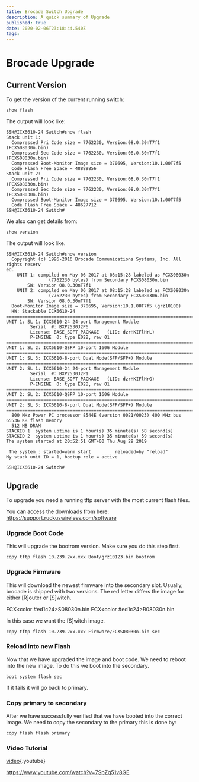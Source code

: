 ```yaml
---
title: Brocade Switch Upgrade
description: A quick summary of Upgrade
published: true
date: 2020-02-06T23:18:44.540Z
tags: 
---
```


# Brocade Upgrade



## Current Version 

To get the version of the current running switch:

```
show flash
```

The output will look like:

```
SSH@ICX6610-24 Switch#show flash
Stack unit 1:
  Compressed Pri Code size = 7762230, Version:08.0.30nT7f1 (FCXS08030n.bin)
  Compressed Sec Code size = 7762230, Version:08.0.30nT7f1 (FCXS08030n.bin)
  Compressed Boot-Monitor Image size = 370695, Version:10.1.00T7f5
  Code Flash Free Space = 48889856
Stack unit 2:
  Compressed Pri Code size = 7762230, Version:08.0.30nT7f1 (FCXS08030n.bin)
  Compressed Sec Code size = 7762230, Version:08.0.30nT7f1 (FCXS08030n.bin)
  Compressed Boot-Monitor Image size = 370695, Version:10.1.00T7f5
  Code Flash Free Space = 48627712
SSH@ICX6610-24 Switch#
```

We also can get details from:

```
show version
```

The output will look like.

```
SSH@ICX6610-24 Switch#show version
  Copyright (c) 1996-2016 Brocade Communications Systems, Inc. All rights reserv                                                                                                                                                             ed.
    UNIT 1: compiled on May 06 2017 at 08:15:28 labeled as FCXS08030n
                (7762230 bytes) from Secondary FCXS08030n.bin
        SW: Version 08.0.30nT7f1
    UNIT 2: compiled on May 06 2017 at 08:15:28 labeled as FCXS08030n
                (7762230 bytes) from Secondary FCXS08030n.bin
        SW: Version 08.0.30nT7f1
  Boot-Monitor Image size = 370695, Version:10.1.00T7f5 (grz10100)
  HW: Stackable ICX6610-24
==========================================================================
UNIT 1: SL 1: ICX6610-24 24-port Management Module
         Serial  #: BXP2530J2P6
         License: BASE_SOFT_PACKAGE   (LID: dzrHKIFlHrL)
         P-ENGINE  0: type E02B, rev 01
==========================================================================
UNIT 1: SL 2: ICX6610-QSFP 10-port 160G Module
==========================================================================
UNIT 1: SL 3: ICX6610-8-port Dual Mode(SFP/SFP+) Module
==========================================================================
UNIT 2: SL 1: ICX6610-24 24-port Management Module
         Serial  #: BXP2530J2P1
         License: BASE_SOFT_PACKAGE   (LID: dzrHKIFlHrG)
         P-ENGINE  0: type E02B, rev 01
==========================================================================
UNIT 2: SL 2: ICX6610-QSFP 10-port 160G Module
==========================================================================
UNIT 2: SL 3: ICX6610-8-port Dual Mode(SFP/SFP+) Module
==========================================================================
  800 MHz Power PC processor 8544E (version 0021/0023) 400 MHz bus
65536 KB flash memory
  512 MB DRAM
STACKID 1  system uptime is 1 hour(s) 35 minute(s) 58 second(s)
STACKID 2  system uptime is 1 hour(s) 35 minute(s) 59 second(s)
The system started at 20:52:51 GMT+00 Thu Aug 29 2019

 The system : started=warm start         reloaded=by "reload"
My stack unit ID = 1, bootup role = active

SSH@ICX6610-24 Switch#

```

## Upgrade

To upgrade you need a running tftp server with the most current flash files.

You can access the downloads from here: https://support.ruckuswireless.com/software

### Upgrade Boot Code

This will upgrade the bootrom version. Make sure you do this step first.

```
copy tftp flash 10.239.2xx.xxx Boot/grz10123.bin bootrom
```

### Upgrade Firmware

This will download the newest firmware into the secondary slot. Usually, brocade is shipped with two versions. The red letter differs the image for either [R]outer or [S]witch.

FCX<color #ed1c24>S</color>08030n.bin
FCX<color #ed1c24>R</color>08030n.bin

In this case we want the [S]witch image.

```
copy tftp flash 10.239.2xx.xxx Firmware/FCXS08030n.bin sec
```

### Reload into new Flash

Now that we have upgraded the image and boot code. We need to reboot into the new image. To do this we boot into the secondary.

```
boot system flash sec
```

If it fails it will go back to primary. 

### Copy primary to secondary

After we have successfully verified that we have booted into the correct image. We need to copy the secondary to the primary this is done by:

```
copy flash flash primary
```


### Video Tutorial

[video](https://www.youtube.com/watch?v=7SpZq51v8GE){.youtube}


https://www.youtube.com/watch?v=7SpZq51v8GE

